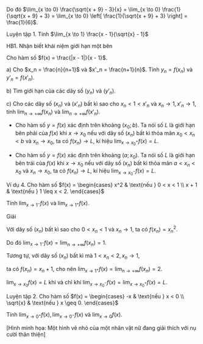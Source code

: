 Do đó $\lim_{x \to 0} \frac{\sqrt{x + 9} - 3}{x} = \lim_{x \to 0} \frac{1}{\sqrt{x + 9} + 3} = \lim_{x \to 0} \left[ \frac{1}{\sqrt{x + 9} + 3} \right] = \frac{1}{6}$.

Luyện tập 1. Tính $\lim_{x \to 1} \frac{x - 1}{\sqrt{x} - 1}$

HB1. Nhận biết khái niệm giới hạn một bên

Cho hàm số $f(x) = \frac{|x - 1|}{x - 1}$.

a) Cho $x_n = \frac{n}{n+1}$ và $x'_n = \frac{n+1}{n}$. Tính $y_n = f(x_n)$ và $y'_n = f(x'_n)$.

b) Tìm giới hạn của các dãy số $(y_n)$ và $(y'_n)$.

c) Cho các dãy số $(x_n)$ và $(x'_n)$ bất kì sao cho $x_n < 1 < x'_n$ và $x_n \to 1, x'_n \to 1$, tính $\lim_{n \to +\infty} f(x_n)$ và $\lim_{n \to +\infty} f(x'_n)$.

- Cho hàm số $y = f(x)$ xác định trên khoảng $(x_0; b)$. Ta nói số $L$ là giới hạn bên phải của $f(x)$ khi $x \to x_0$ nếu với dãy số $(x_n)$ bất kì thỏa mãn $x_0 < x_n < b$ và $x_n \to x_0$, ta có $f(x_n) \to L$, kí hiệu $\lim_{x \to x_0^+} f(x) = L$.

- Cho hàm số $y = f(x)$ xác định trên khoảng $(a; x_0)$. Ta nói số $L$ là giới hạn bên trái của $f(x)$ khi $x \to x_0$ nếu với dãy số $(x_n)$ bất kì thỏa mãn $a < x_n < x_0$ và $x_n \to x_0$, ta có $f(x_n) \to L$, kí hiệu $\lim_{x \to x_0^-} f(x) = L$.

Ví dụ 4. Cho hàm số $f(x) = \begin{cases} x^2 & \text{nếu } 0 < x < 1 \\ x + 1 & \text{nếu } 1 \leq x < 2. \end{cases}$

Tính $\lim_{x \to 1^-} f(x)$ và $\lim_{x \to 1^+} f(x)$.

Giải

Với dãy số $(x_n)$ bất kì sao cho $0 < x_n < 1$ và $x_n \to 1$, ta có $f(x_n) = x_n^2$.

Do đó $\lim_{x \to 1^-} f(x) = \lim_{n \to +\infty} f(x_n) = 1$.

Tương tự, với dãy số $(x_n)$ bất kì mà $1 < x_n < 2, x_n \to 1$,

ta có $f(x_n) = x_n + 1$, cho nên $\lim_{x \to 1^+} f(x) = \lim_{n \to +\infty} f(x_n) = 2$.

$\lim_{x \to x_0} f(x) = L$ khi và chỉ khi $\lim_{x \to x_0^-} f(x) = \lim_{x \to x_0^+} f(x) = L$.

Luyện tập 2. Cho hàm số $f(x) = \begin{cases} -x & \text{nếu } x < 0 \\ \sqrt{x} & \text{nếu } x \geq 0. \end{cases}$

Tính $\lim_{x \to 0^+} f(x), \lim_{x \to 0^-} f(x)$ và $\lim_{x \to 0} f(x)$.

[Hình minh họa: Một hình vẽ nhỏ của một nhân vật nữ đang giải thích với nụ cười thân thiện]